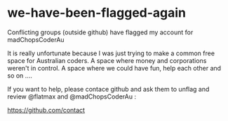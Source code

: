 # we-have-been-flagged-again

Conflicting groups (outside github) have flagged my account for madChopsCoderAu

It is really unfortunate because I was just trying to make a common free space for Australian coders.
A space where money and corporations weren't in control.
A space where we could have fun, help each other and so on ....

If you want to help, please contace github and ask them to unflag and review @flatmax and @madChopsCoderAu :


https://github.com/contact
